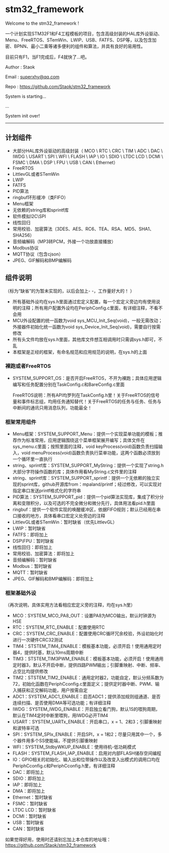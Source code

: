 # stm32_framework
Welcome to the stm32_framework !

一个计划实现STM32F1和F4工程模板的项目，包含高级封装的HAL库外设驱动、Menu、FreeRTOS、STemWin、LWIP、USB、FATFS、DSP等，以及包含加密、BPNN、最小二乘等诸多便利的组件和算法，并具有良好的易用性。

目前只有F1，当F1完成后，F4就快了...吧。

Author : Staok

Email : superxhy@qq.com

Repo : https://github.com/Staok/stm32_framework

System is starting...

...

System init over!

------

## 计划组件

-   大部分HAL库外设驱动的高级封装（ MCO \ RTC \ CRC \ TIM \ ADC \ DAC \ IWDG \ USART \ SPI \ WFI \ FLASH \ IAP \ IO \ SDIO \ LTDC LCD \ DCMI \ FSMC \ DMA \ DSP \ FPU \ USB \ CAN \ Ethernet）
-   FreeRTOS
-   LittlevGL或者STemWin
-   LWIP
-   FATFS
-   PID算法
-   ringbuf环形缓冲（类FIFO）
-   Menu框架
-   无依赖的string库和sprintf库
-   软件模拟I2C\SPI
-   线性回归
-   常用校验、加密算法（3DES、AES、RC6、TEA、RSA、MD5、SHA1、SHA256）
-   音频编解码（MP3转PCM，外接一个功放直接播放）
-   Modbus协议
-   MQTT协议（包含cjson）
-   JPEG、GIF解码和BMP编解码

## 组件说明

（标为“缺省”的为暂未实现的，以后会加上- -，工作量好大的！ ）

-   所有基础外设均在sys.h里面通过宏定义配置，每一个宏定义旁边均有使用说明的注释；所有用户配置外设均在PeriphConfig.c里面，有详细注释，不看不会用
-   MCU外设配置的统一函数为void sys_MCU_Init_Seq(void)，一般无需改动；外接器件初始化统一函数为void sys_Device_Init_Seq(void)，需要自行按需修改
-   所有头文件均放在sys.h里面，其他库文件想互相调用时只需调sys.h即可，不乱
-   本框架是正经的框架，有命名规范和应用规范的说明，在sys.h的上面

### 裸跑或者FreeRTOS

-   SYSTEM_SUPPORT_OS：是否开启FreeRTOS，不开为裸跑；具体应用逻辑编写和任务配置分别在TaskConfig.c和BareConfig.c里面

    FreeRTOS说明：所有API均罗列在TaskConfig.h里！关于FreeRTOS的信号量和事件标志组，均用任务通知替代！关于FreeRTOS的任务与任务、任务与中断间的通讯只用消息队列，功能最全！

### 框架常用组件

-   Menu框架：SYSTEM_SUPPORT_Menu：提供一个实现菜单功能的模板；推荐作为标准常用，应用逻辑围绕这个菜单框架展开编写；具体文件在sys_menu.c里面；按照里面的注释，void keyProcess(void)函数负责扫描输入，void menuProcess(void)函数负责执行菜单功能，这两个函数必须放到一个循环里一直执行
-   string、sprintf库：SYSTEM_SUPPORT_MyString：提供一个实现了string.h大部分字符操作函数的库；具体作用看MyString.c文件里的注释
-   string、sprintf库：SYSTEM_SUPPORT_sprintf：提供一个无依赖的独立实现的sprint库，github开源库from：mpaland/printf；经过修改，可以实现对指定串口发送printf格式化的字符串
-   PID算法：SYSTEM_SUPPORT_pid：提供一个pid算法实现库，集成了积分分离和变限积分，以及可选的不完全微分和微分先行，具体用法看pid.h里面
-   ringbuf：提供一个软件实现的唤醒缓冲区，依据FIFO规则；默认已经用在串口接收的地方，具体看串口宏定义处旁边的注释
-   LittlevGL或者STemWin：暂时缺省（优先LittlevGL）
-   LWIP：暂时缺省
-   FATFS：即将加上
-   DSP\FPU：暂时缺省
-   线性回归：即将加上
-   常用校验、加密算法：即将加上
-   音频编解码：暂时缺省
-   Modbus：暂时缺省
-   MQTT：暂时缺省
-   JPEG、GIF解码和BMP编解码：即将加上

### 框架基础外设

（再次说明，具体实用方法看相应宏定义旁的注释，均在sys.h里）

-   MCO：SYSTEM_MCO_PA8_OUT：设置PA8为MCO输出，默认时钟源为HSE
-   RTC：SYSTEM_RTC_ENABLE：配置使用RTC
-   CRC：SYSTEM_CRC_ENABLE：配置使用CRC循环冗余校验，外设初始化时进行一次硬件CRC32测试
-   TIM4：STSTEM_TIM4_ENABLE：模板基本功能，必须开启！使用通用定时器4，提供时基，默认10ms周期中断
-   TIM3：STSTEM_TIM3PWM_ENABLE：模板基本功能，必须开启！使用通用定时器3，默认不开启中断，提供四路PWM输出；引脚重映射、中断、频率、占空比均提供修改
-   TIM2：STSTEM_TIM2_ENABLE：通用定时器2，功能自定，默认分频系数为72，初始化函数在PeriphCconfig.c里面定义；提供定时器中断、PWM、输入捕获和正交解码功能，用户按需自定
-   ADC1：SYSTEM_ADC1_ENABLE：启否ADC1；提供添加规则组通道、是否连续扫描、是否使用DMA等可选功能；有详细注释
-   IWDG：SYSTEM_IWDG_ENABLE：开启独立看门狗，默认1S的喂狗周期，默认在TIM4定时中断里喂狗，用IWDG必开TIM4
-   USART：SYSTEM_UARTx_ENABLE：开启串口，x = 1、2和3；引脚重映射和波特率可选
-   SPI：SYSTEM_SPIx_ENABLE：开启SPI，x = 1和2；尽量只用其中一个，多个器件用多个SS使能端，不提供引脚重映射
-   WFI：SYSTEM_StdbyWKUP_ENABLE：使用待机-低功耗模式
-   FLASH：SYSTEM_FLASH_IAP_ENABLE：启用对内部FLASH储存空间编程
-   IO：GPIO相关的初始化、输入出和位带操作以及改变入出模式的调用口均在PeriphCconfig.c和PeriphCconfig.h里，有详细注释
-   DAC：即将加上
-   SDIO：即将加上
-   IAP：即将加上
-   DMA：即将加上
-   Ethernet：暂时缺省
-   FSMC：暂时缺省
-   LTDC LCD：暂时缺省
-   DCMI：暂时缺省
-   USB：暂时缺省
-   CAN：暂时缺省

如果觉得好用，使用时还请别忘加上本仓库的地址哦：https://github.com/Staok/stm32_framework

